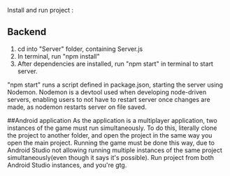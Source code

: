 Install and run project : 


## Backend
1. cd into "Server" folder, containing Server.js
2. In terminal, run "npm install"
3. After dependencies are installed, run "npm start" in terminal to start server.

"npm start" runs a script defined in package.json, starting the server using Nodemon. 
Nodemon is a devtool used when developing node-driven servers, enabling users to not have to restart server once changes are made,
as nodemon restarts server on file saved.

##Android application
As the application is a multiplayer application, two instances of the game must run simultaneously.
To do this, literally clone the project to another folder, and open the project in the same way you open the main project.
Running the game must be done this way, due to Android Studio not allowing running multiple instances of the same project simultaneously(even though it says it's possible).
Run project from both Android Studio instances, and you're gtg.
